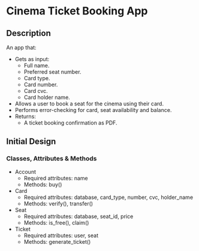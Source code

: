 # Cinema Ticket Booking App

## Description

An app that:

* Gets as input:
  * Full name.
  * Preferred seat number.
  * Card type.
  * Card number.
  * Card cvc.
  * Card holder name.
* Allows a user to book a seat for the cinema using their card.
* Performs error-checking for card, seat availability and balance.
* Returns:
  * A ticket booking confirmation as PDF.

## Initial Design

### Classes, Attributes & Methods

* Account
  * Required attributes: name
  * Methods: buy()
* Card
  * Required attributes: database, card_type, number, cvc, holder_name
  * Methods: verify(), transfer()
* Seat
  * Required attributes: database, seat_id, price
  * Methods: is_free(), claim()
* Ticket
  * Required attributes: user, seat
  * Methods: generate_ticket()
